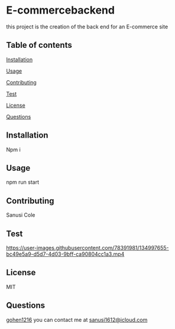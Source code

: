 # E-commercebackend

  this project is the creation of the back end for an E-commerce site
  
  ## Table of contents
  [Installation](#installation)
 
  [Usage](#usage)

  [Contributing](#contributing)

  [Test](#test)

  [License](#license)

  [Questions](#questions)

  ## Installation
  
  Npm i
  
 
  ## Usage
  
  npm run start
  
  ## Contributing

  Sanusi Cole
  
  ## Test
  


https://user-images.githubusercontent.com/78391981/134997655-bc49e5a9-d5d7-4d03-9bff-ca90804cc1a3.mp4


  ## License
  MIT

  ## Questions
  [gohen1216](https://github.com/gohen1216)
  you can contact me at [sanusi1612@icloud.com](mailto:sanusi1612@icloud.com)

  
  
